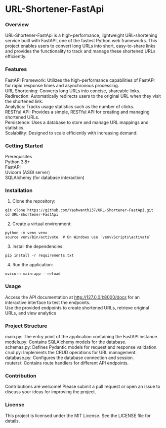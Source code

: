 # URL-Shortener-FastApi
### Overview
URL-Shortener-FastApi is a high-performance, lightweight URL-shortening service built with FastAPI, one of the fastest Python web frameworks. This project enables users to convert long URLs into short, easy-to-share links and provides the functionality to track and manage these shortened URLs efficiently.

### Features
FastAPI Framework: Utilizes the high-performance capabilities of FastAPI for rapid response times and asynchronous processing.<br>
URL Shortening: Converts long URLs into concise, shareable links.<br>
Redirection: Automatically redirects users to the original URL when they visit the shortened link.<br>
Analytics: Tracks usage statistics such as the number of clicks.<br>
RESTful API: Provides a simple, RESTful API for creating and managing shortened URLs.<br>
Persistence: Uses a database to store and manage URL mappings and statistics.<br>
Scalability: Designed to scale efficiently with increasing demand.

### Getting Started
Prerequisites<br>
Python 3.8+<br>
FastAPI<br>
Uvicorn (ASGI server)<br>
SQLAlchemy (for database interaction)<br>

### Installation
1. Clone the repository:
```
git clone https://github.com/Yashwanth137/URL-Shortener-FastApi.git
cd URL-Shortener-FastApi
```
2. Create a virtual environment:
```
python -m venv venv
source venv/bin/activate  # On Windows use `venv\Scripts\activate`
```
3. Install the dependencies:
```
pip install -r requirements.txt
```
4. Run the application:
```
uvicorn main:app --reload
```

### Usage
Access the API documentation at http://127.0.0.1:8000/docs for an interactive interface to test the endpoints.  
Use the provided endpoints to create shortened URLs, retrieve original URLs, and view analytics

### Project Structure
main.py: The entry point of the application containing the FastAPI instance.  
models.py: Contains SQLAlchemy models for the database.  
schemas.py: Defines Pydantic models for request and response validation.  
crud.py: Implements the CRUD operations for URL management.  
database.py: Configures the database connection and session.  
routers/: Contains route handlers for different API endpoints.  
### Contribution
Contributions are welcome! Please submit a pull request or open an issue to discuss your ideas for improving the project.

### License
This project is licensed under the MIT License. See the LICENSE file for details.
